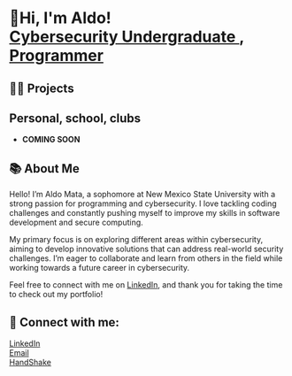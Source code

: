 <h1>👋Hi, I'm Aldo! <br/><a href="https://github.com/AldoMt4">Cybersecurity Undergraduate </a> <a href="[https://(https://www.linkedin.com/in/aldo-mata-95a07a308/)"> </a>, <a href="https://www.youtube.com/c/joshmadakor">Programmer</a></h1>

<h2>👨‍💻 Projects </h2>
<h2> Personal, school, clubs</h2>

- <b>COMING SOON</b>
  
<h2>📚 About Me</h2>
<p>
Hello! I’m Aldo Mata, a sophomore at New Mexico State University with a strong passion for programming and cybersecurity. I love tackling coding challenges and constantly pushing myself to improve my skills in software development and secure computing.
</p>
<p>
My primary focus is on exploring different areas within cybersecurity, aiming to develop innovative solutions that can address real-world security challenges. I’m eager to collaborate and learn from others in the field while working towards a future career in cybersecurity.
</p>
<p>
Feel free to connect with me on <a href="https://www.linkedin.com/in/aldo-mata-95a07a308/">LinkedIn</a>, and thank you for taking the time to check out my portfolio!
</p>


<h2>🤳 Connect with me:</h2>
<a href="https://www.linkedin.com/in/aldo-mata-95a07a308/">LinkedIn</a><br>
<a href="mailto:aldomata@nmsu.edu">Email</a><br>
<a href="https://nmsu.joinhandshake.com/profiles/50756486">HandShake</a><br>


<!--

- 🔭 I’m currently working on ...
- 🌱 I’m currently learning ...
- 👯 I’m looking to collaborate on ...
- 🤔 I’m looking for help with ...
- 💬 Ask me about ...
- 📫 How to reach me: ...
- 😄 Pronouns: ...
- ⚡ Fun fact: ...
-->
